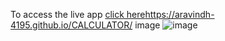 To access the live app [click here](https://aravindh-4195.github.io/CALCULATOR/)https://aravindh-4195.github.io/CALCULATOR/ image ![image](https://github.com/Aravindh-4195/CALCULATOR/assets/127046280/8ecde4d6-fe63-4871-894a-e0a8cb67282a)
